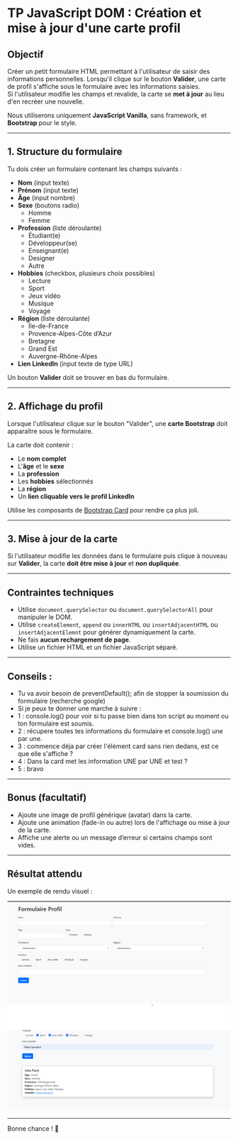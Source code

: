 # TP JavaScript DOM : Création et mise à jour d'une carte profil

## Objectif

Créer un petit formulaire HTML permettant à l'utilisateur de saisir des informations personnelles. Lorsqu'il clique sur le bouton **Valider**, une carte de profil s'affiche sous le formulaire avec les informations saisies.  
Si l'utilisateur modifie les champs et revalide, la carte se **met à jour** au lieu d'en recréer une nouvelle.

Nous utiliserons uniquement **JavaScript Vanilla**, sans framework, et **Bootstrap** pour le style.

---

## 1. Structure du formulaire

Tu dois créer un formulaire contenant les champs suivants :

- **Nom** (input texte)
- **Prénom** (input texte)
- **Âge** (input nombre)
- **Sexe** (boutons radio)
    - Homme
    - Femme
- **Profession** (liste déroulante)
    - Étudiant(e)
    - Développeur(se)
    - Enseignant(e)
    - Designer
    - Autre
- **Hobbies** (checkbox, plusieurs choix possibles)
    - Lecture
    - Sport
    - Jeux vidéo
    - Musique
    - Voyage
- **Région** (liste déroulante)
    - Île-de-France
    - Provence-Alpes-Côte d’Azur
    - Bretagne
    - Grand Est
    - Auvergne-Rhône-Alpes
- **Lien LinkedIn** (input texte de type URL)

Un bouton **Valider** doit se trouver en bas du formulaire.

---

## 2. Affichage du profil

Lorsque l'utilisateur clique sur le bouton "Valider", une **carte Bootstrap** doit apparaître sous le formulaire.

La carte doit contenir :

- Le **nom complet**
- L'**âge** et le **sexe**
- La **profession**
- Les **hobbies** sélectionnés
- La **région**
- Un **lien cliquable vers le profil LinkedIn**

Utilise les composants de [Bootstrap Card](https://getbootstrap.com/docs/5.3/components/card/) pour rendre ça plus joli.

---

## 3. Mise à jour de la carte

Si l'utilisateur modifie les données dans le formulaire puis clique à nouveau sur **Valider**, la carte **doit être mise à jour** et **non dupliquée**.

---

## Contraintes techniques

- Utilise `document.querySelector` ou `document.querySelectorAll` pour manipuler le DOM.
- Utilise `createElement`, `append` ou `innerHTML` ou `insertAdjacentHTML` ou `insertAdjacentElemnt` pour générer dynamiquement la carte.
- Ne fais **aucun rechargement de page**.
- Utilise un fichier HTML et un fichier JavaScript séparé.
---

## Conseils : 

- Tu va avoir besoin de preventDefault(); afin de stopper la soumission du formulaire (recherche google)
- Si je peux te donner une marche à suivre : 
- 1 : console.log() pour voir si tu passe bien dans ton script au moment ou ton formulaire est soumis.
- 2 : récupere toutes tes informations du formulaire et console.log() une par une.
- 3 : commence déja par créer l'élément card sans rien dedans, est ce que elle s'affiche ?
- 4 : Dans la card met les information UNE par UNE et test ?
- 5 : bravo
---

## Bonus (facultatif)

- Ajoute une image de profil générique (avatar) dans la carte.
- Ajoute une animation (fade-in ou autre) lors de l'affichage ou mise à jour de la carte.
- Affiche une alerte ou un message d’erreur si certains champs sont vides.

---

## Résultat attendu

Un exemple de rendu visuel :

![Nom de l’image](1.png)
![Nom de l’image](2.png)

---

Bonne chance ! 💪
